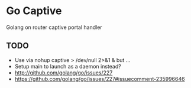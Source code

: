 # Go Captive

Golang on router captive portal handler

## TODO

- Use via nohup captive > /dev/null 2>&1 & but ...
- Setup main to launch as a daemon instead?
- http://github.com/golang/go/issues/227
- https://github.com/golang/go/issues/227#issuecomment-235996646
